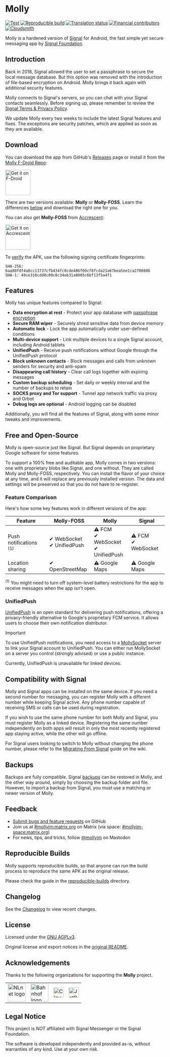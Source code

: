 # Molly

[![Test](https://github.com/mollyim/mollyim-android/workflows/Test/badge.svg)](https://github.com/mollyim/mollyim-android/actions)
[![Reproducible build](https://github.com/mollyim/mollyim-android/actions/workflows/reprocheck.yml/badge.svg)](https://github.com/mollyim/mollyim-android/actions/workflows/reprocheck.yml)
[![Translation status](https://hosted.weblate.org/widgets/molly-instant-messenger/-/svg-badge.svg)](https://hosted.weblate.org/engage/molly-instant-messenger/?utm_source=widget)
[![Financial contributors](https://opencollective.com/mollyim/tiers/badge.svg)](https://opencollective.com/mollyim#category-CONTRIBUTE)
[![Cloudsmith](https://img.shields.io/badge/OSS%20hosting%20by-cloudsmith-blue?logo=cloudsmith&style=flat-square)](https://cloudsmith.com)

Molly is a hardened version of [Signal](https://github.com/signalapp/Signal-Android) for Android, the fast simple yet secure messaging app by [Signal Foundation](https://signal.org).

## Introduction

Back in 2018, Signal allowed the user to set a passphrase to secure the local message database. But this option was removed with the introduction of file-based encryption on Android. Molly brings it back again with additional security features.

Molly connects to Signal's servers, so you can chat with your Signal contacts seamlessly. Before signing up, please remember to review the [Signal Terms & Privacy Policy](https://signal.org/legal/).

We update Molly every two weeks to include the latest Signal features and fixes. The exceptions are security patches, which are applied as soon as they are available.

## Download

You can download the app from GitHub's [Releases](https://github.com/mollyim/mollyim-android/releases/latest) page or install it from the [Molly F-Droid Repo](https://molly.im/fdroid/):

[<img src="https://fdroid.gitlab.io/artwork/badge/get-it-on.png"
    alt="Get it on F-Droid"
    height="80">](https://molly.im/fdroid/)

There are two versions available: **Molly** or **Molly-FOSS**. Learn the differences [below](#free-and-open-source) and download the right one for you.

You can also get **Molly-FOSS** from [Accrescent](https://accrescent.app/):

<a href="https://accrescent.app/app/im.molly.app">
   <img alt="Get it on Accrescent"
      src="https://accrescent.app/badges/get-it-on.png"
      height="80">
</a>

To [verify](https://developer.android.com/studio/command-line/apksigner#usage-verify) the APK, use the following signing certificate fingerprints:
```
SHA-256: 6aa80fdf4a8cc13737cfb434fc0cde486f09cf8fcda21a67bea5ee1ca2700886
SHA-1: 49ce310cdd0c09c8c34eb31a8005c6bf13f5a4f1
```

## Features

Molly has unique features compared to Signal:

- **Data encryption at rest** - Protect your app database with [passphrase encryption](https://github.com/mollyim/mollyim-android/wiki/Data-Encryption-At-Rest)
- **Secure RAM wiper** - Securely shred sensitive data from device memory
- **Automatic lock** - Lock the app automatically under user-defined conditions
- **Multi-device support** - Link multiple devices to a single Signal account, including Android tablets
- **UnifiedPush** - Receive push notifications without Google through the UnifiedPush protocol
- **Block unknown contacts** - Block messages and calls from unknown senders for security and anti-spam
- **Disappearing call history** - Clear call logs together with expiring messages
- **Custom backup scheduling** - Set daily or weekly interval and the number of backups to retain
- **SOCKS proxy and Tor support** - Tunnel app network traffic via proxy and Orbot
- **Debug logs are optional** - Android logging can be disabled

Additionally, you will find all the features of Signal, along with some minor tweaks and improvements.

## Free and Open-Source

Molly is open-source just like Signal. But Signal depends on proprietary Google software for some features.

To support a 100% free and auditable app, Molly comes in two versions: one with proprietary blobs like Signal, and one without. They are called Molly and Molly-FOSS, respectively. You can install the flavor of your choice at any time, and it will replace any previously installed version. The data and settings will be preserved so that you do not have to re-register.

### Feature Comparison

Here's how some key features work in different versions of the app:

| Feature                           | Molly-FOSS       | Molly                | Signal               |
| --------------------------------- | ---------------- | -------------------- | -------------------- |
| Push notifications <sup>(1)</sup> | ✔ WebSocket<br>✔ UnifiedPush | ⚠ FCM<br>✔ WebSocket<br>✔ UnifiedPush | ⚠ FCM<br>✔ WebSocket |
| Location sharing                 | ✔ OpenStreetMap  | ⚠ Google Maps        | ⚠ Google Maps        |

<sup>(1)</sup> You might need to turn off system-level battery restrictions for the app to receive messages when the app isn't open.

### UnifiedPush

[UnifiedPush](https://unifiedpush.org/) is an open standard for delivering push notifications, offering a privacy-friendly alternative to Google's proprietary FCM service. It allows users to choose their own notification distributor.

> [!IMPORTANT]
> To use UnifiedPush notifications, you need access to a [MollySocket](https://github.com/mollyim/mollysocket) server to link your Signal account to UnifiedPush. You can either run MollySocket on a server you control (strongly advised) or use a public instance.

Currently, UnifiedPush is unavailable for linked devices.

## Compatibility with Signal

Molly and Signal apps can be installed on the same device. If you need a second number for messaging, you can register Molly with a different number while keeping Signal active. Any phone number capable of receiving SMS or calls can be used during registration.

If you wish to use the same phone number for both Molly and Signal, you must register Molly as a linked device. Registering the same number independently on both apps will result in only the most recently registered app staying active, while the other will go offline.

For Signal users looking to switch to Molly without changing the phone number, please refer to the [Migrating From Signal](https://github.com/mollyim/mollyim-android/wiki/Migrating-From-Signal) guide on the wiki.

## Backups

Backups are fully compatible. Signal [backups](https://support.signal.org/hc/en-us/articles/360007059752-Backup-and-Restore-Messages) can be restored in Molly, and the other way around, simply by choosing the backup folder and file. However, to import a backup from Signal, you must use a matching or newer version of Molly.

## Feedback

- [Submit bugs and feature requests](https://github.com/mollyim/mollyim-android/issues) on GitHub
- Join us at [#mollyim:matrix.org](https://matrix.to/#/#mollyim:matrix.org) on Matrix (via space: [#mollyim-space:matrix.org](https://matrix.to/#/#mollyim-space:matrix.org))
- For news, tips, and tricks, follow [@mollyim](https://fosstodon.org/@mollyim) on Mastodon

## Reproducible Builds

Molly supports reproducible builds, so that anyone can run the build process to reproduce the same APK as the original release.

Please check the guide in the [reproducible-builds](https://github.com/mollyim/mollyim-android/blob/master/reproducible-builds) directory.

## Changelog

See the [Changelog](https://github.com/mollyim/mollyim-android/wiki/Changelog) to view recent changes.

## License

Licensed under the [GNU AGPLv3](https://www.gnu.org/licenses/agpl-3.0.html).

Original license and export notices in the [original README](README-ORIG.md).

## Acknowledgements

Thanks to the following organizations for supporting the **Molly** project.

<div align="center">
<table>
<tr>
  <td>
    <a href="https://nlnet.nl/" target="_blank">
      <img src="https://nlnet.nl/logo/banner.svg" alt="NLnet logo" height="56" />
    </a>
  </td>
  <td>
    <a href="https://bahnhof.cloud/en/" target="_blank">
      <img src="https://upload.wikimedia.org/wikipedia/de/c/c0/Bahnhof_AB_logo.svg" alt="Bahnhof logo" height="56" />
    </a>
  </td>
  <td>
    <a href="https://cloudsmith.com/blog/cloudsmith-loves-opensource/" target="_blank">
      <img src="https://raw.githubusercontent.com/opswithranjan/CloudsmithLogo/main/CloudsmithLogoCropped.jpeg" alt="Cloudsmith logo" height="32" />
    </a>
  </td>
  <td>
    <a href="https://www.jetbrains.com/community/opensource/" target="_blank">
      <img src="https://resources.jetbrains.com/storage/products/company/brand/logos/jetbrains.svg" alt="JetBrains logo" height="32" />
    </a>
  </td>
</tr>
</table>
</div>

## Legal Notice

This project is *NOT* affiliated with Signal Messenger or the Signal Foundation.

The software is developed independently and provided as-is, without warranties of any kind. Use at your own risk.
